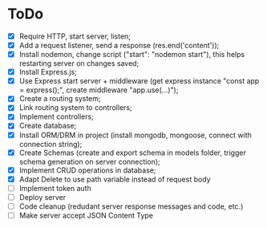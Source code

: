# ToDo
- [x] Require HTTP, start server, listen;
- [x] Add a request listener, send a response (res.end('content'));
- [x] Install nodemon, change script ("start": "nodemon start"), this helps restarting server on changes saved;
- [x] Install Express.js;
- [x] Use Express start server + middleware (get express instance "const app = express();", create middleware "app.use(...)");
- [x] Create a routing system;
- [x] Link routing system to controllers;
- [x] Implement controllers;
- [x] Create database;
- [x] Install ORM/DRM in project (install mongodb, mongoose, connect with connection string);
- [x] Create Schemas (create and export schema in models folder, trigger schema generation on server connection);
- [x] Implement CRUD operations in database;
- [x] Adapt Delete to use path variable instead of request body
- [ ] Implement token auth
- [ ] Deploy server
- [ ] Code cleanup (redudant server response messages and code, etc.)
- [ ] Make server accept JSON Content Type